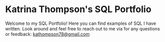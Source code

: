 # Katrina Thompson's SQL Portfolio

Welcome to my SQL Portfolio! Here you can find examples of SQL I have written.
Look around and feel free to reach out to me via for any questions or feedback:
kathompson78@gmail.com
